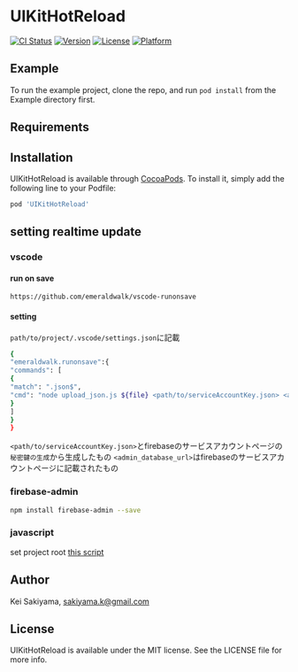 # UIKitHotReload

[![CI Status](https://img.shields.io/travis/sakiyama.k@gmail.com/UIKitHotReload.svg?style=flat)](https://travis-ci.org/sakiyama.k@gmail.com/UIKitHotReload)
[![Version](https://img.shields.io/cocoapods/v/UIKitHotReload.svg?style=flat)](https://cocoapods.org/pods/UIKitHotReload)
[![License](https://img.shields.io/cocoapods/l/UIKitHotReload.svg?style=flat)](https://cocoapods.org/pods/UIKitHotReload)
[![Platform](https://img.shields.io/cocoapods/p/UIKitHotReload.svg?style=flat)](https://cocoapods.org/pods/UIKitHotReload)

## Example

To run the example project, clone the repo, and run `pod install` from the Example directory first.

## Requirements

## Installation

UIKitHotReload is available through [CocoaPods](https://cocoapods.org). To install
it, simply add the following line to your Podfile:

```ruby
pod 'UIKitHotReload'
```

## setting realtime update

### vscode

#### run on save
```
https://github.com/emeraldwalk/vscode-runonsave
```

#### setting 
`path/to/project/.vscode/settings.json`に記載

```sh
{
"emeraldwalk.runonsave":{
"commands": [
{
"match": ".json$",
"cmd": "node upload_json.js ${file} <path/to/serviceAccountKey.json> <admin_database_url>"
}
]
}
}
```
`<path/to/serviceAccountKey.json>`とfirebaseのサービスアカウントページの`秘密鍵の生成`から生成したもの
`<admin_database_url>`はfirebaseのサービスアカウントページに記載されたもの


### firebase-admin

```sh
npm install firebase-admin --save
```

### javascript

set project root [this script](https://gist.githubusercontent.com/sakiyamaK/972bac65e7f4b82364c97d418b563c06/raw/c1ccc4e0a96dd91691df0d193aff8bcf8ac5f24e/upload_json_to_firestore.js)

## Author

Kei Sakiyama, sakiyama.k@gmail.com

## License

UIKitHotReload is available under the MIT license. See the LICENSE file for more info.
